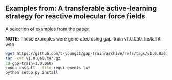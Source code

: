 ## Examples from: A transferable active-learning strategy for reactive molecular force fields
A selection of examples from the [paper](https://chemrxiv.org/articles/preprint/A_Transferable_Active-Learning_Strategy_for_Reactive_Molecular_Force_Fields/13856123).

**NOTE**: These examples were generated using gap-train v1.0.0a0. Install it with

```bash
wget https://github.com/t-young31/gap-train/archive/refs/tags/v1.0.0a0.tar.gz
tar -xvf v1.0.0a0.tar.gz
cd gap-train-1.0.0a0/
conda install --file requirements.txt
python setup.py install
```
